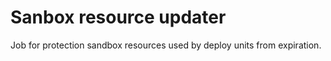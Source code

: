 # Sanbox resource updater
Job for protection sandbox resources used by deploy units from expiration.
